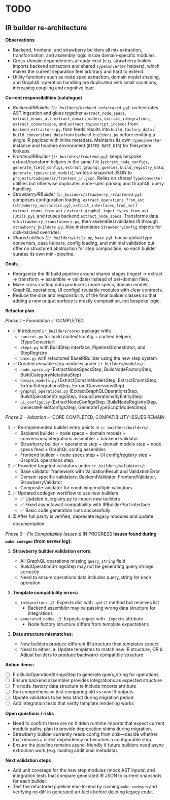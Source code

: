 # TODO

## IR builder re-architecture

**Observations**
- Backend, frontend, and strawberry builders all mix extraction, transformation, and assembly logic inside domain-specific modules.
- Cross-domain dependencies already exist (e.g. strawberry builder imports backend extractors and shared `TypeConverter` helpers), which makes the current separation feel arbitrary and hard to extend.
- Utility functions such as node spec extraction, domain model shaping, and GraphQL operation handling are duplicated with small variations, increasing coupling and cognitive load.

**Current responsibilities (catalogue)**
- _BackendIRBuilder (`ir_builders/backend_refactored.py`)_: orchestrates AST ingestion and glues together `extract_node_specs`, `extract_enums_all`, `extract_domain_models`, `extract_integrations`, `extract_conversions`, and `extract_typescript_indexes` from `backend_extractors.py`, then feeds results into `build_factory_data` / `build_conversions_data` from `backend_builders.py` before emitting a single IR payload with inline metadata. Maintains its own `TypeConverter` instance and touches environment (`DIPEO_BASE_DIR`) for filesystem lookups.
- _FrontendIRBuilder (`ir_builders/frontend.py`)_: keeps bespoke extract/transform helpers in the same file (`extract_node_configs`, `generate_field_configs`, `extract_graphql_queries`, `build_registry_data`, `generate_typescript_models`); writes a snapshot JSON to `projects/codegen/ir/frontend_ir.json`. Relies on shared `TypeConverter` utilities but otherwise duplicates node-spec parsing and GraphQL query handling.
- _StrawberryIRBuilder (`ir_builders/strawberry_refactored.py`)_: composes configuration loading, `extract_operations_from_ast` (`strawberry_extractors.py`), `extract_interfaces_from_ast` / `extract_enums_from_ast` / `extract_graphql_input_types_from_ast` (`utils.py`), and reuses backend `extract_node_specs`. Transforms data via `strawberry_transformers.py`, then assembles/validates IR through `strawberry_builders.py`. Also instantiates `StrawberryConfig` objects for disk-backed overrides.
- _Shared utilities (`ir_builders/utils.py`, `base.py`)_: house global type converters, case helpers, config loading, and minimal validation but offer no structured abstraction for step composition, so each builder curates its own mini-pipeline.

**Goals**
- Reorganize the IR build pipeline around shared stages (ingest -> extract -> transform -> assemble -> validate) instead of per-domain files.
- Make cross-cutting data producers (node specs, domain models, GraphQL operations, UI configs) reusable modules with clear contracts.
- Reduce the size and responsibility of the final builder classes so that adding a new output surface is mostly composition, not bespoke logic.

**Refactor plan**

_Phase 1 – Foundation_ ✅ COMPLETED
- ✅ Introduced `ir_builders/core/` package with:
  - `context.py` for build context/config + cached helpers (TypeConverter)
  - `steps.py` with BuildStep interface, PipelineOrchestrator, and StepRegistry
  - `base.py` with refactored BaseIRBuilder using the new step system
- ✅ Created reusable step modules under `ir_builders/modules/`:
  - `node_specs.py` (ExtractNodeSpecsStep, BuildNodeFactoryStep, BuildCategoryMetadataStep)
  - `domain_models.py` (ExtractDomainModelsStep, ExtractEnumsStep, ExtractIntegrationsStep, ExtractConversionsStep)
  - `graphql_operations.py` (ExtractGraphQLOperationsStep, BuildOperationStringsStep, GroupOperationsByEntityStep)
  - `ui_configs.py` (ExtractNodeConfigsStep, BuildNodeRegistryStep, GenerateFieldConfigsStep, GenerateTypeScriptModelsStep)

_Phase 2 – Adoption_ ✅ CORE COMPLETED, COMPATIBILITY ISSUES REMAIN
1. ✅ Re-implemented builder entry points in `ir_builders/builders/`:
   - Backend builder = node specs + domain models + conversions/integrations assembler + backend validator.
   - Strawberry builder = operations step + domain models step + node specs feed + GraphQL config assembler.
   - Frontend builder = node specs step + UI config/registry step + GraphQL operations step.
2. ✅ Provided targeted validators under `ir_builders/validators/`:
   - Base validator framework with ValidationResult and ValidationError
   - Domain-specific validators: BackendValidator, FrontendValidator, StrawberryValidator
   - Composite validator for combining multiple validators
3. ✅ Updated codegen workflow to use new builders:
   - ✅ Updated ir_registry.py to import new builders
   - ✅ Fixed async/await compatibility with IRBuilderPort interface
   - ✅ Basic code generation runs successfully
4. ⏳ After full parity is verified, deprecate legacy modules and update documentation

_Phase 3 – Fix Compatibility Issues_ ⏳ IN PROGRESS
**Issues found during `make codegen` (from server.log):**
1. **Strawberry builder validation errors:**
   - All GraphQL operations missing `query_string` field
   - BuildOperationStringsStep may not be generating query strings correctly
   - Need to ensure operations data includes query_string for each operation

2. **Template compatibility errors:**
   - `integrations.j2`: Expects dict with `.get()` method but receives list
     - Backend assembler may be passing wrong data structure for integrations
   - `generated_nodes.j2`: Expects object with `.imports` attribute
     - Node factory structure differs from template expectations

3. **Data structure mismatches:**
   - New builders produce different IR structure than templates expect
   - Need to either:
     a. Update templates to match new IR structure, OR
     b. Adjust builders to produce backward-compatible structure

**Action items:**
- [ ] Fix BuildOperationStringsStep to generate query_string for operations
- [ ] Ensure backend assembler provides integrations as expected structure
- [ ] Fix node_factory data structure to include imports attribute
- [ ] Run comprehensive test comparing old vs new IR outputs
- [ ] Update validators to be less strict during migration period
- [ ] Add integration tests that verify template rendering works

**Open questions / risks**
- Need to confirm there are no hidden runtime imports that expect current module paths; plan to provide deprecation shims during migration.
- Strawberry builder currently reads config from disk—decide whether that remains a direct dependency or becomes a configurable step.
- Ensure the pipeline remains async-friendly if future builders need async extraction work (e.g. loading additional metadata).

**Next validation steps**
- Add unit coverage for the new step modules (mock AST inputs) and integration tests that compare generated IR JSON to current snapshots for each builder.
- Test the refactored pipeline end-to-end by running `make codegen` and verifying no diff in generated artifacts before deleting legacy code.
